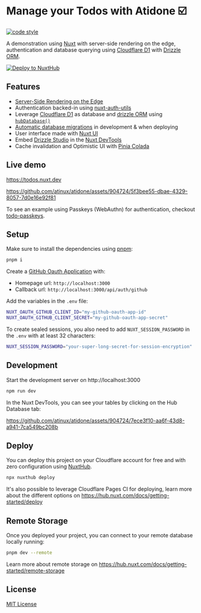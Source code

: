 # Manage your Todos with Atidone ☑️

[![code style](https://antfu.me/badge-code-style.svg)](https://github.com/antfu/eslint-config)

A demonstration using [Nuxt](https://nuxt.com) with server-side rendering on the edge, authentication and database querying using [Cloudflare D1](https://developers.cloudflare.com/d1/) with [Drizzle ORM](https://orm.drizzle.team/).

[![Deploy to NuxtHub](https://hub.nuxt.com/button.svg)](https://admin.hub.nuxt.com/new?template=todos)

## Features

- [Server-Side Rendering on the Edge](https://nuxt.com/blog/nuxt-on-the-edge)
- Authentication backed-in using [nuxt-auth-utils](https://github.com/atinux/nuxt-auth-utils)
- Leverage [Cloudflare D1](https://developers.cloudflare.com/d1/) as database and [drizzle ORM](https://orm.drizzle.team/) using [`hubDatabase()`](https://hub.nuxt.com/docs/storage/database)
- [Automatic database migrations](https://hub.nuxt.com/docs/features/database#database-migrations) in development & when deploying
- User interface made with [Nuxt UI](https://ui.nuxt.com)
- Embed [Drizzle Studio](https://orm.drizzle.team/drizzle-studio/overview/) in the [Nuxt DevTools](https://devtools.nuxt.com)
- Cache invalidation and Optimistic UI with [Pinia Colada](https://pinia-colada.esm.dev)

## Live demo

https://todos.nuxt.dev

https://github.com/atinux/atidone/assets/904724/5f3bee55-dbae-4329-8057-7d0e16e92f81

To see an example using Passkeys (WebAuthn) for authentication, checkout [todo-passkeys](https://github.com/atinux/todo-passkeys).

## Setup

Make sure to install the dependencies using [pnpm](https://pnpm.io/):

```bash
pnpm i
```

Create a [GitHub Oauth Application](https://github.com/settings/applications/new) with:

- Homepage url: `http://localhost:3000`
- Callback url: `http://localhost:3000/api/auth/github`

Add the variables in the `.env` file:

```bash
NUXT_OAUTH_GITHUB_CLIENT_ID="my-github-oauth-app-id"
NUXT_OAUTH_GITHUB_CLIENT_SECRET="my-github-oauth-app-secret"
```

To create sealed sessions, you also need to add `NUXT_SESSION_PASSWORD` in the `.env` with at least 32 characters:

```bash
NUXT_SESSION_PASSWORD="your-super-long-secret-for-session-encryption"
```

## Development

Start the development server on http://localhost:3000

```bash
npm run dev
```

In the Nuxt DevTools, you can see your tables by clicking on the Hub Database tab:

https://github.com/atinux/atidone/assets/904724/7ece3f10-aa6f-43d8-a941-7ca549bc208b

## Deploy

You can deploy this project on your Cloudflare account for free and with zero configuration using [NuxtHub](https://hub.nuxt.com).

```bash
npx nuxthub deploy
```

It's also possible to leverage Cloudflare Pages CI for deploying, learn more about the different options on https://hub.nuxt.com/docs/getting-started/deploy

## Remote Storage

Once you deployed your project, you can connect to your remote database locally running:

```bash
pnpm dev --remote
```

Learn more about remote storage on https://hub.nuxt.com/docs/getting-started/remote-storage

## License

[MIT License](./LICENSE)
